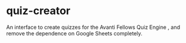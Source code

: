 # quiz-creator
An interface to create quizzes for the Avanti Fellows Quiz Engine , and remove the dependence on Google Sheets completely.
